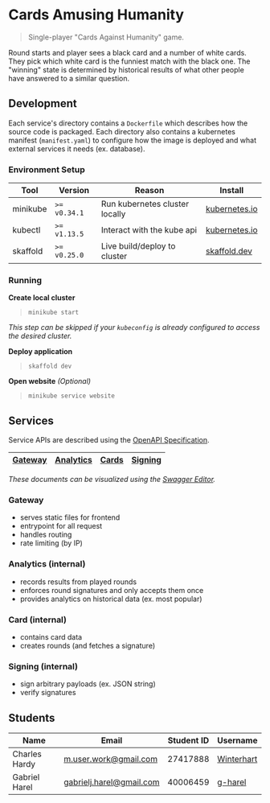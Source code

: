# Cards Amusing Humanity

> Single-player "Cards Against Humanity" game.

Round starts and player sees a black card and a number of white cards. They pick which white card is the funniest match with the black one. The "winning" state is determined by historical results of what other people have answered to a similar question.

## Development

Each service's directory contains a `Dockerfile` which describes how the source code is packaged. Each directory also contains a kubernetes manifest (`manifest.yaml`) to configure how the image is deployed and what external services it needs (ex. database).

### Environment Setup

Tool     | Version      | Reason                         | Install
-------- | ------------ | ------------------------------ | ------------------------------------------------------------------------------
minikube | `>= v0.34.1` | Run kubernetes cluster locally | [kubernetes.io](https://kubernetes.io/docs/tasks/tools/install-minikube/)
kubectl  | `>= v1.13.5` | Interact with the kube api     | [kubernetes.io](https://kubernetes.io/docs/tasks/tools/install-kubectl/)
skaffold | `>= v0.25.0` | Live build/deploy to cluster   | [skaffold.dev](https://skaffold.dev/docs/getting-started/#installing-skaffold)

### Running

**Create local cluster**

> `minikube start`

_This step can be skipped if your `kubeconfig` is already configured to access the desired cluster._

**Deploy application**

> `skaffold dev`

**Open website** _(Optional)_

> `minikube service website`

## Services

Service APIs are described using the [OpenAPI Specification](https://github.com/OAI/OpenAPI-Specification).

[Gateway](./gateway/openapi.yaml) | [Analytics](./analytics/openapi.yaml) | [Cards](./cards/openapi.yaml) | [Signing](./signing/openapi.yaml)
--------------------------------- | ------------------------------------- | ----------------------------- | ---------------------------------

_These documents can be visualized using the [Swagger Editor](https://editor.swagger.io)._

### Gateway

- serves static files for frontend
- entrypoint for all request
- handles routing
- rate limiting (by IP)

### Analytics (internal)

- records results from played rounds
- enforces round signatures and only accepts them once
- provides analytics on historical data (ex. most popular)

### Card (internal)

- contains card data
- creates rounds (and fetches a signature)

### Signing (internal)

- sign arbitrary payloads (ex. JSON string)
- verify signatures

## Students

Name          | Email                    | Student ID | Username
------------- | ------------------------ | ---------- | ----------------------------------
Charles Hardy | m.user.work@gmail.com    | 27417888   | [Winterhart](https://github.com/Winterhart)
Gabriel Harel | gabrielj.harel@gmail.com | 40006459   | [g-harel](https://github.com/g-harel)
